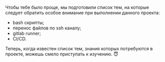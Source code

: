 Чтобы тебе было проще, мы подготовили список тем, на которые следует обратить особое внимание при выполнении данного проекта:

- bash скрипты;
- перенос файлов по ssh каналу;
- gitlab runner;
- CI/CD.

Теперь, когда известен список тем, знания которых потребуются в проекте, можешь смело приступать к изучению. 😇
